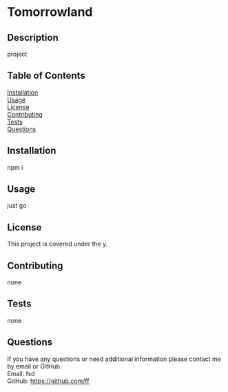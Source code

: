 # Tomorrowland
## Description
project
## Table of Contents
[Installation](#Installation)
<br>
[Usage](#Usage)
<br>
[License](#License)
<br>
[Contributing](#Contributing)
<br>
[Tests](#Tests)
<br>
[Questions](#Questions)

## Installation
npm i 

## Usage
just go

## License
This project is covered under the y.

## Contributing
none

## Tests
none

## Questions
If you have any questions or need additional information please contact me by email or GitHub.
<br>
Email: fsd
<br>
GitHub: https://github.com/ff